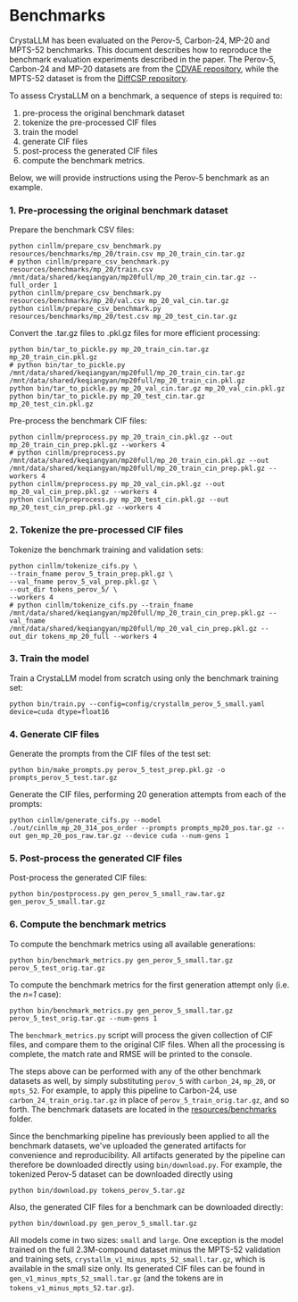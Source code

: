 Benchmarks
==========

CrystaLLM has been evaluated on the Perov-5, Carbon-24, MP-20 and MPTS-52 benchmarks. This document describes how to 
reproduce the benchmark evaluation experiments described in the paper. The Perov-5, Carbon-24 and MP-20 datasets are
from the [CDVAE repository](https://github.com/txie-93/cdvae/tree/f857f598d6f6cca5dc1ea0582d228f12dcc2c2ea/data), 
while the MPTS-52 dataset is from the 
[DiffCSP repository](https://github.com/jiaor17/DiffCSP/tree/fd6f48cef306193c0fb678db785424abcdad6dfd/data).

To assess CrystaLLM on a benchmark, a sequence of steps is required to: 
1. pre-process the original benchmark dataset
2. tokenize the pre-processed CIF files
3. train the model
4. generate CIF files
5. post-process the generated CIF files
6. compute the benchmark metrics.

Below, we will provide instructions using the Perov-5 benchmark as an example.

### 1. Pre-processing the original benchmark dataset

Prepare the benchmark CSV files:
```shell
python cinllm/prepare_csv_benchmark.py resources/benchmarks/mp_20/train.csv mp_20_train_cin.tar.gz
# python cinllm/prepare_csv_benchmark.py resources/benchmarks/mp_20/train.csv /mnt/data/shared/keqiangyan/mp20full/mp_20_train_cin.tar.gz --full_order 1
python cinllm/prepare_csv_benchmark.py resources/benchmarks/mp_20/val.csv mp_20_val_cin.tar.gz
python cinllm/prepare_csv_benchmark.py resources/benchmarks/mp_20/test.csv mp_20_test_cin.tar.gz
```

Convert the .tar.gz files to .pkl.gz files for more efficient processing: 
```shell
python bin/tar_to_pickle.py mp_20_train_cin.tar.gz mp_20_train_cin.pkl.gz
# python bin/tar_to_pickle.py /mnt/data/shared/keqiangyan/mp20full/mp_20_train_cin.tar.gz /mnt/data/shared/keqiangyan/mp20full/mp_20_train_cin.pkl.gz
python bin/tar_to_pickle.py mp_20_val_cin.tar.gz mp_20_val_cin.pkl.gz
python bin/tar_to_pickle.py mp_20_test_cin.tar.gz mp_20_test_cin.pkl.gz
```

Pre-process the benchmark CIF files:
```shell
python cinllm/preprocess.py mp_20_train_cin.pkl.gz --out mp_20_train_cin_prep.pkl.gz --workers 4
# python cinllm/preprocess.py /mnt/data/shared/keqiangyan/mp20full/mp_20_train_cin.pkl.gz --out /mnt/data/shared/keqiangyan/mp20full/mp_20_train_cin_prep.pkl.gz --workers 4
python cinllm/preprocess.py mp_20_val_cin.pkl.gz --out mp_20_val_cin_prep.pkl.gz --workers 4
python cinllm/preprocess.py mp_20_test_cin.pkl.gz --out mp_20_test_cin_prep.pkl.gz --workers 4
```

### 2. Tokenize the pre-processed CIF files

Tokenize the benchmark training and validation sets:
```shell
python cinllm/tokenize_cifs.py \
--train_fname perov_5_train_prep.pkl.gz \
--val_fname perov_5_val_prep.pkl.gz \
--out_dir tokens_perov_5/ \
--workers 4
# python cinllm/tokenize_cifs.py --train_fname /mnt/data/shared/keqiangyan/mp20full/mp_20_train_cin_prep.pkl.gz --val_fname /mnt/data/shared/keqiangyan/mp20full/mp_20_val_cin_prep.pkl.gz --out_dir tokens_mp_20_full --workers 4
```



### 3. Train the model

Train a CrystaLLM model from scratch using only the benchmark training set:
```shell
python bin/train.py --config=config/crystallm_perov_5_small.yaml device=cuda dtype=float16
```

### 4. Generate CIF files

Generate the prompts from the CIF files of the test set:
```shell
python bin/make_prompts.py perov_5_test_prep.pkl.gz -o prompts_perov_5_test.tar.gz
```

Generate the CIF files, performing 20 generation attempts from each of the prompts: 
```shell
python cinllm/generate_cifs.py --model ./out/cinllm_mp_20_314_pos_order --prompts prompts_mp20_pos.tar.gz --out gen_mp_20_pos_raw.tar.gz --device cuda --num-gens 1
```

### 5. Post-process the generated CIF files

Post-process the generated CIF files:
```shell
python bin/postprocess.py gen_perov_5_small_raw.tar.gz gen_perov_5_small.tar.gz
```

### 6. Compute the benchmark metrics

To compute the benchmark metrics using all available generations:
```shell
python bin/benchmark_metrics.py gen_perov_5_small.tar.gz perov_5_test_orig.tar.gz
```

To compute the benchmark metrics for the first generation attempt only (i.e. the _n=1_ case):
```shell
python bin/benchmark_metrics.py gen_perov_5_small.tar.gz perov_5_test_orig.tar.gz --num-gens 1
```

The `benchmark_metrics.py` script will process the given collection of CIF files, and compare them to the original CIF 
files. When all the processing is complete, the match rate and RMSE will be printed to the console.

The steps above can be performed with any of the other benchmark datasets as well, by simply substituting `perov_5` 
with `carbon_24`, `mp_20`, or `mpts_52`. For example, to apply this pipeline to Carbon-24, use 
`carbon_24_train_orig.tar.gz` in place of `perov_5_train_orig.tar.gz`, and so forth. The benchmark datasets are located 
in the [resources/benchmarks](resources/benchmarks) folder.

Since the benchmarking pipeline has previously been applied to all the benchmark datasets, we've uploaded the generated 
artifacts for convenience and reproducibility. All artifacts generated by the pipeline can therefore be downloaded 
directly using `bin/download.py`. For example, the tokenized Perov-5 dataset can be downloaded directly using
```shell
python bin/download.py tokens_perov_5.tar.gz
```
Also, the generated CIF files for a benchmark can be downloaded directly:
```shell
python bin/download.py gen_perov_5_small.tar.gz
```

All models come in two sizes: `small` and `large`. One exception is the model trained on the full 2.3M-compound dataset 
minus the MPTS-52 validation and training sets, `crystallm_v1_minus_mpts_52_small.tar.gz`, which is available in the 
small size only. Its generated CIF files can be found in `gen_v1_minus_mpts_52_small.tar.gz` (and the tokens are in 
`tokens_v1_minus_mpts_52.tar.gz`).
